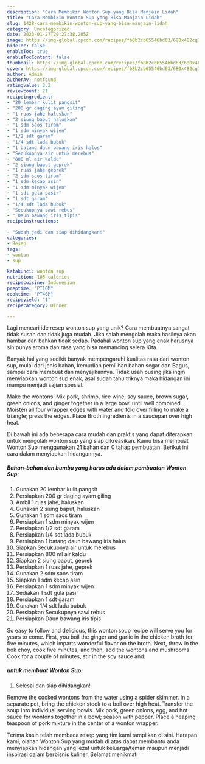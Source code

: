 ```yaml
---
description: "Cara Membikin Wonton Sup yang Bisa Manjain Lidah"
title: "Cara Membikin Wonton Sup yang Bisa Manjain Lidah"
slug: 1428-cara-membikin-wonton-sup-yang-bisa-manjain-lidah
category: Uncategorized
date: 2023-01-27T20:27:38.205Z
image: https://img-global.cpcdn.com/recipes/fb8b2cb65546bd63/680x482cq70/wonton-sup-foto-resep-utama.jpg
hideToc: false
enableToc: true
enableTocContent: false
thumbnail: https://img-global.cpcdn.com/recipes/fb8b2cb65546bd63/680x482cq70/wonton-sup-foto-resep-utama.jpg
cover: https://img-global.cpcdn.com/recipes/fb8b2cb65546bd63/680x482cq70/wonton-sup-foto-resep-utama.jpg
author: Admin
authorAv: notfound
ratingvalue: 3.2
reviewcount: 21
recipeingredient:
- "20 lembar kulit pangsit"
- "200 gr daging ayam giling"
- "1 ruas jahe haluskan"
- "2 siung baput haluskan"
- "1 sdm saos tiram"
- "1 sdm minyak wijen"
- "1/2 sdt garam"
- "1/4 sdt lada bubuk"
- "1 batang daun bawang iris halus"
- "Secukupnya air untuk merebus"
- "800 ml air kaldu"
- "2 siung baput geprek"
- "1 ruas jahe geprek"
- "2 sdm saos tiram"
- "1 sdm kecap asin"
- "1 sdm minyak wijen"
- "1 sdt gula pasir"
- "1 sdt garam"
- "1/4 sdt lada bubuk"
- "Secukupnya sawi rebus"
- " Daun bawang iris tipis"
recipeinstructions:

- "Sudah jadi dan siap dihidangkan!"
categories:
- Resep
tags:
- wonton
- sup

katakunci: wonton sup 
nutrition: 105 calories
recipecuisine: Indonesian
preptime: "PT10M"
cooktime: "PT46M"
recipeyield: "1"
recipecategory: Dinner

---
```





Lagi mencari ide resep wonton sup yang unik? Cara membuatnya sangat tidak susah dan tidak juga mudah. Jika salah mengolah maka hasilnya akan hambar dan bahkan tidak sedap. Padahal wonton sup yang enak harusnya sih punya aroma dan rasa yang bisa memancing selera Kita.





Banyak hal yang sedikit banyak mempengaruhi kualitas rasa dari wonton sup, mulai dari jenis bahan, kemudian pemilihan bahan segar dan Bagus, sampai cara membuat dan menyajikannya. Tidak usah pusing jika ingin menyiapkan wonton sup enak,      asal sudah tahu triknya maka hidangan ini mampu menjadi sajian spesial.














Make the wontons: Mix pork, shrimp, rice wine, soy sauce, brown sugar, green onions, and ginger together in a large bowl until well combined. Moisten all four wrapper edges with water and fold over filling to make a triangle; press the edges. Place Broth ingredients in a saucepan over high heat.






Di bawah ini ada beberapa cara mudah dan praktis yang dapat diterapkan untuk mengolah wonton sup yang siap dikreasikan. Kamu bisa membuat Wonton Sup menggunakan 21 bahan dan 0 tahap pembuatan. Berikut ini cara dalam menyiapkan hidangannya.

<!--inarticleads1-->

##### Bahan-bahan dan bumbu yang harus ada dalam pembuatan Wonton Sup:

1. Gunakan 20 lembar kulit pangsit
1. Persiapkan 200 gr daging ayam giling
1. Ambil 1 ruas jahe, haluskan
1. Gunakan 2 siung baput, haluskan
1. Gunakan 1 sdm saos tiram
1. Persiapkan 1 sdm minyak wijen
1. Persiapkan 1/2 sdt garam
1. Persiapkan 1/4 sdt lada bubuk
1. Persiapkan 1 batang daun bawang iris halus
1. Siapkan Secukupnya air untuk merebus
1. Persiapkan 800 ml air kaldu
1. Siapkan 2 siung baput, geprek
1. Persiapkan 1 ruas jahe, geprek
1. Gunakan 2 sdm saos tiram
1. Siapkan 1 sdm kecap asin
1. Persiapkan 1 sdm minyak wijen
1. Sediakan 1 sdt gula pasir
1. Persiapkan 1 sdt garam
1. Gunakan 1/4 sdt lada bubuk
1. Persiapkan Secukupnya sawi rebus
1. Persiapkan  Daun bawang iris tipis


So easy to follow and delicious, this wonton soup recipe will serve you for years to come. First, you boil the ginger and garlic in the chicken broth for five minutes, which imparts wonderful flavor on the broth. Next, throw in the bok choy, cook five minutes, and then, add the wontons and mushrooms. Cook for a couple of minutes, stir in the soy sauce and. 

<!--inarticleads2-->

#####  untuk membuat Wonton Sup:


1. Selesai dan siap dihidangkan!

Remove the cooked wontons from the water using a spider skimmer. In a separate pot, bring the chicken stock to a boil over high heat. Transfer the soup into individual serving bowls. Mix pork, green onions, egg, and hot sauce for wontons together in a bowl; season with pepper. Place a heaping teaspoon of pork mixture in the center of a wonton wrapper. 

Terima kasih telah membaca resep yang tim kami tampilkan di sini. Harapan kami, olahan Wonton Sup yang mudah di atas dapat membantu anda menyiapkan hidangan yang lezat untuk keluarga/teman maupun menjadi inspirasi dalam berbisnis kuliner. Selamat menikmati
